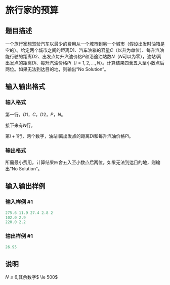 # 旅行家的预算

## 题目描述

一个旅行家想驾驶汽车以最少的费用从一个城市到另一个城市（假设出发时油箱是空的）。给定两个城市之间的距离$D1$、汽车油箱的容量$C$（以升为单位）、每升汽油能行驶的距离$D2$、出发点每升汽油价格$P$和沿途油站数$N$（$N$可以为零），油站$i$离出发点的距离$Di$、每升汽油价格$Pi$（$i=1,2,…,N$）。计算结果四舍五入至小数点后两位。如果无法到达目的地，则输出“No Solution”。

## 输入输出格式

### 输入格式

第一行，$D1$，$C$，$D2$，$P$，$N$。

接下来有$N$行。

第$i+1$行，两个数字，油站i离出发点的距离$Di$和每升汽油价格$Pi$。

### 输出格式

所需最小费用，计算结果四舍五入至小数点后两位。如果无法到达目的地，则输出“No Solution”。

## 输入输出样例

### 输入样例 #1

```cpp
275.6 11.9 27.4 2.8 2
102.0 2.9
220.0 2.2

```
### 输出样例 #1

```cpp
26.95

```
## 说明

$N \le 6$,其余数字$ \le 500$


